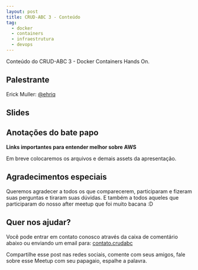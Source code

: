 ```yaml
---
layout: post
title: CRUD-ABC 3 - Conteúdo
tag:
  - docker
  - containers
  - infraestrutura
  - devops
---
```


Conteúdo  do CRUD-ABC 3 - Docker Containers Hands On. <!--more-->

## Palestrante

Erick Muller: [@ehriq](http://www.tekniq.com.br/)

## Slides

<script async class="speakerdeck-embed" data-id="c975ea8934cd49a0920f4e5c4291185c" data-ratio="1.33159947984395" src="//speakerdeck.com/assets/embed.js"></script>

## Anotações do bate papo

**Links importantes para entender melhor sobre AWS**

Em breve colocaremos os arquivos e demais assets da apresentação.

## Agradecimentos especiais

Queremos agradecer a todos os que comparecerem, participaram e fizeram suas perguntas e tiraram suas dúvidas. E também a todos aqueles que participaram do nosso after meetup que foi muito bacana :D

## Quer nos ajudar?

Você pode entrar em contato conosco através da caixa de comentário abaixo ou enviando um email para: [contato.crudabc](mailto:contato.crudabc@gmail.com)

Compartilhe esse post nas redes sociais, comente com seus amigos, fale sobre esse Meetup com seu papagaio, espalhe a palavra.
